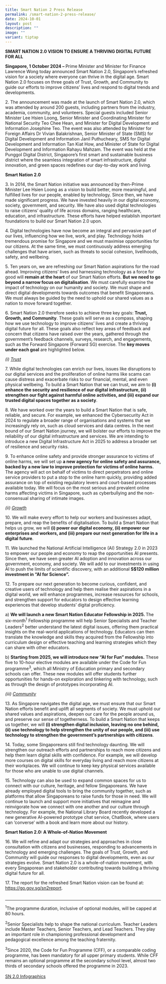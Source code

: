 ```yaml
---
title: Smart Nation 2 Press Release
permalink: /smart-nation-2-press-release/
date: 2024-10-01
layout: post
description: ""
image: ""
variant: tiptap
---
```

<p><strong>SMART NATION 2.0 VISION TO ENSURE A THRIVING DIGITAL FUTURE FOR ALL</strong>
</p>
<p><strong>Singapore, 1 October 2024 – </strong>Prime Minister and Minister
for Finance Lawrence Wong today announced Smart Nation 2.0, Singapore’s
refreshed vision for a society where everyone can thrive in the digital
age. Smart Nation 2.0 focuses on three goals of Trust, Growth, and Community
to guide our efforts to improve citizens’ lives and respond to digital
trends and developments.</p>
<p>2. The announcement was made at the launch of Smart Nation 2.0, which
was attended by around 200 guests, including partners from the industry,
academia, community, and volunteers. Special guests included Senior Minister
Lee Hsien Loong, Senior Minister and Coordinating Minister for National
Security Teo Chee Hean, and Minister for Digital Development and Information
Josephine Teo. The event was also attended by Minister for Foreign Affairs
Dr Vivian Balakrishnan, Senior Minister of State (SMS) for Digital Development
and Information Janil Puthucheary, SMS for Digital Development and Information
Tan Kiat How, and Minister of State for Digital Development and Information
Rahayu Mahzam. The event was held at the Punggol Digital District, Singapore’s
first smart and sustainable business district where the seamless integration
of smart infrastructure, digital innovation, and green spaces redefines
our day-to-day work and living.</p>
<p><strong>Smart Nation 2.0</strong>
</p>
<p>3. In 2014, the Smart Nation initiative was announced by then-Prime Minister
Lee Hsien Loong as a vision to build better, more meaningful, and fulfilled
lives for our people, enabled by technology. Since then, we have made significant
progress. We have invested heavily in our digital economy, society, government,
and security. We have also used digital technologies to raise citizens’
quality of life across domains, ranging healthcare, education, and infrastructure.
These efforts have helped establish important foundations to build our
Smart Nation 2.0 upon.</p>
<p>4.<strong> </strong>Digital technologies have now become an integral and
pervasive part of our lives, influencing how we live, work, and play. Technology
holds tremendous promise for Singapore and we must maximise opportunities
for our citizens. At the same time, we must continuously address emerging
challenges that have arisen, such as threats to social cohesion, livelihoods,
safety, and wellbeing.</p>
<p>5. Ten years on, we are refreshing our Smart Nation aspirations for the
road ahead. Improving citizens’ lives and harnessing technology as a force
for good will <strong>remain at the heart</strong> of our Smart Nation efforts. <strong>But we need to go beyond a narrow focus on digitalisation</strong>.
We must carefully examine the impact of technology on our humanity and
society. We must shape and direct digital developments towards outcomes
that benefit Singaporeans. We must always be guided by the need to uphold
our shared values as a nation to move forward together.</p>
<p>6. Smart Nation 2.0 therefore seeks to achieve three key goals: <strong>Trust, Growth, and Community</strong>.
These goals will serve as a compass, shaping how we use technology to improve
citizens’ lives and create a thriving digital future for all. These goals
also reflect key areas of feedback and concern that citizens have raised
over the years, gathered through the government’s feedback channels, surveys,
research, and engagements, such as the Forward Singapore (Forward SG) exercise.
The <strong>key moves under each goal</strong> are highlighted below.</p>
<p><em>(i) <u>Trust</u></em>
</p>
<p>7. While digital technologies can enrich our lives, issues like disruptions
to our digital services and the proliferation of online harms like scams
can cause distress and exacerbate risks to our financial, mental, and even
physical wellbeing. To build a Smart Nation that we can trust, we aim to <strong>(i) enhance the security and resilience of our digital infrastructure, (ii) strengthen our fight against harmful online activities, and (iii) expand our trusted digital spaces together as a society</strong>.</p>
<p>8. We have worked over the years to build a Smart Nation that is safe,
reliable, and secure. For example, we enhanced the Cybersecurity Act in
2024 to regulate a broader range of organisations and systems that we increasingly
rely on, such as cloud services and data centres. In the next bound of
our Smart Nation journey, we will bolster our efforts to improve the reliability
of our digital infrastructure and services. We are intending to introduce
a new Digital Infrastructure Act in 2025 to address a broader set of resilience
and security risks.</p>
<p>9. To enhance online safety and provide stronger assurance to victims
of online harms, we will set up <strong>a new agency for online safety and assurance, backed by a new law to improve protection for victims of online harms. </strong>The
agency will act on behalf of victims to direct perpetrators and online
service providers to put a stop to the online harm quickly, providing added
assurance on top of existing regulatory levers and court-based processes
available today. We will focus on the most serious and prevalent online
harms affecting victims in Singapore, such as cyberbullying and the non-consensual
sharing of intimate images.</p>
<p><em>(ii) <u>Growth</u></em>
</p>
<p>10. We will make every effort to help our workers and businesses adapt,
prepare, and reap the benefits of digitalisation. To build a Smart Nation
that helps us grow, we will <strong>(i) power our digital economy, (ii) empower our enterprises and workers, and (iii) prepare our next generation for life in a digital future</strong>.</p>
<p>11. We launched the National Artificial Intelligence (AI) Strategy 2.0
in 2023 to empower our people and economy to reap the opportunities AI
presents. Since then, we have seen greater AI adoption and innovation across
our government, economy, and society. We will add to our investments in
using AI to push the limits of scientific discovery, with an additional <strong>S$120 million investment in “AI for Science”.</strong>
</p>
<p>12. To prepare our next generation to become curious, confident, and creative
users of technology and help them realise their aspirations in a digital
world, we will enhance programmes, increase resources for schools, and
strengthen support for educators to design effective learning experiences
that develop students’ digital proficiency.</p>
<p>a) <strong>We will launch a new Smart Nation Educator Fellowship in 2025. </strong>The
six-month<sup>1</sup> Fellowship programme will help Senior Specialists
and Teacher Leaders<sup>2</sup> better understand the latest digital issues,
offering them practical insights on the real-world applications of technology.
Educators can then translate the knowledge and skills they acquired from
the Fellowship into curriculum design or effective teaching and learning
strategies which they can share with other educators.</p>
<p>b) <strong>Starting from 2025, we will introduce new “AI for Fun” modules.</strong> These
five to 10-hour elective modules are available under the Code for Fun programme<sup>3</sup>,
which all Ministry of Education primary and secondary schools can offer.
These new modules will offer students further opportunities for hands-on
exploration and tinkering with technology, such as through the design of
prototypes incorporating AI.</p>
<p><em>(iii) <u>Community</u></em>
</p>
<p>13. As Singapore navigates the digital age, we must ensure that our Smart
Nation efforts benefit and uplift all segments of society. We must uphold
our shared values and aspirations, deepen our care for the people around
us, and preserve our sense of togetherness. To build a Smart Nation that
keeps us together, we will <strong>(i) strengthen digital inclusion, leaving no one behind, (ii) use technology to help strengthen the unity of our people, and (iii) use technology to strengthen the government’s partnerships with citizens</strong>.</p>
<p>14. Today, some Singaporeans still find technology daunting. We will strengthen
our outreach efforts and partnerships to reach more citizens and help them
learn digital skills with confidence. For example, we will develop more
courses on digital skills for everyday living and reach more citizens at
their workplaces. We will continue to keep key physical services available
for those who are unable to use digital channels.</p>
<p>15. Technology can also be used to expand common spaces for us to connect
with our culture, heritage, and fellow Singaporeans. We have already employed
digital tools to bring the community together, such as platforms that allow
Singaporeans to raise funds for those in need. We will continue to launch
and support more initiatives that reimagine and reinvigorate how we connect
with one another and our culture through technology. For example, the National
Library Board recently developed a new generative AI-powered prototype
chat service, ChatBook, where users can ‘converse’ with a book and learn
more about our history.</p>
<p><strong>Smart Nation 2.0: A Whole-of-Nation Movement</strong>
</p>
<p>16. We will refine and adapt our strategies and approaches in close consultation
with citizens and businesses, responding to advancements in technology
and emerging challenges. The goals of Trust, Growth, and Community will
guide our responses to digital developments, even as our strategies evolve.
Smart Nation 2.0 is a whole-of-nation movement, with every Singaporean
and stakeholder contributing towards building a thriving digital future
for all.</p>
<p>17. The report for the refreshed Smart Nation vision can be found at:
<a href="https://go.gov.sg/sn2report" rel="noopener noreferrer nofollow" target="_blank">https://go.gov.sg/sn2report</a>.
<br>
<br>
</p>
<hr>
<p><sup>1</sup>The programme duration, inclusive of optional modules, will
be capped at 80 hours.</p>
<p><sup>2</sup>Senior Specialists help to shape the national curriculum.
Teacher Leaders include Master Teachers, Senior Teachers, and Lead Teachers.
They play an important role in championing professional development and
pedagogical excellence among the teaching fraternity.</p>
<p><sup>3</sup>Since 2020, the Code for Fun Programme (CFF), or a comparable
coding programme, has been mandatory for all upper primary students. While
CFF remains an optional programme at the secondary school level, almost
two thirds of secondary schools offered the programme in 2023.
<br>
<br><a href="/files/3__SN2_Infographics_27_Sep_1745.pdf" rel="noopener nofollow" target="_blank">SN 2.0 Infographics</a>
<br>
</p>